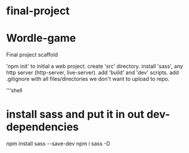 # final-project
# Wordle-game

Final project scaffold

'npm init' to initial a web project.
create 'src' directory.
install 'sass', any http server (http-server, live-server).
add 'build' and 'dev' scripts.
add .gitignore with all files/directories we don't want to upload to repo.

'''shell
# install sass and put it in out dev-dependencies   
npm install sass --save-dev
npm i sass -D
